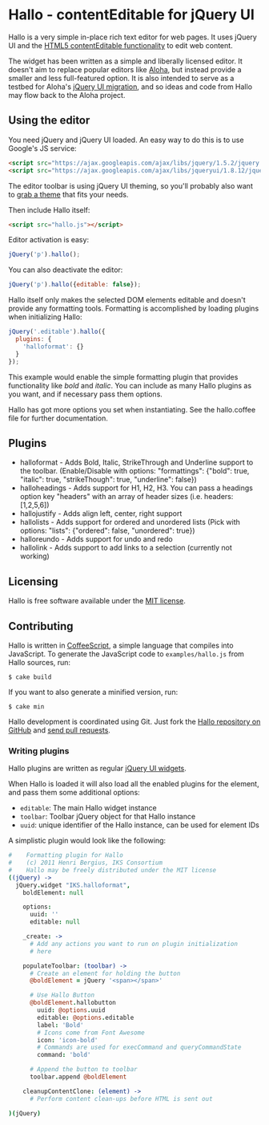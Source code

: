Hallo - contentEditable for jQuery UI
=====================================

Hallo is a very simple in-place rich text editor for web pages. It uses jQuery UI and the [HTML5 contentEditable functionality](https://developer.mozilla.org/en/rich-text_editing_in_mozilla) to edit web content.

The widget has been written as a simple and liberally licensed editor. It doesn't aim to replace popular editors like [Aloha](http://aloha-editor.org), but instead provide a smaller and less full-featured option. It is also intended to serve as a testbed for Aloha's [jQuery UI migration](https://github.com/alohaeditor/Aloha-Editor/issues/55), and so ideas and code from Hallo may flow back to the Aloha project.

## Using the editor

You need jQuery and jQuery UI loaded. An easy way to do this is to use Google's JS service:

```html
<script src="https://ajax.googleapis.com/ajax/libs/jquery/1.5.2/jquery.min.js"></script>
<script src="https://ajax.googleapis.com/ajax/libs/jqueryui/1.8.12/jquery-ui.min.js"></script>
```

The editor toolbar is using jQuery UI theming, so you'll probably also want to [grab a theme](http://jqueryui.com/themeroller/) that fits your needs.

Then include Hallo itself:

```html
<script src="hallo.js"></script>
```

Editor activation is easy:

```javascript
jQuery('p').hallo();
```

You can also deactivate the editor:

```javascript
jQuery('p').hallo({editable: false});
```

Hallo itself only makes the selected DOM elements editable and doesn't provide any formatting tools. Formatting is accomplished by loading plugins when initializing Hallo:

```javascript
jQuery('.editable').hallo({
  plugins: {
    'halloformat': {}
  }
});
```

This example would enable the simple formatting plugin that provides functionality like _bold_ and _italic_. You can include as many Hallo plugins as you want, and if necessary pass them options.

Hallo has got more options you set when instantiating. See the hallo.coffee file for further documentation.

## Plugins

* halloformat - Adds Bold, Italic, StrikeThrough and Underline support to the toolbar. (Enable/Disable with options: "formattings": {"bold": true, "italic": true, "strikeThough": true, "underline": false})
* halloheadings - Adds support for H1, H2, H3. You can pass a headings option key "headers" with an array of header sizes (i.e. headers: [1,2,5,6])
* hallojustify - Adds align left, center, right support
* hallolists - Adds support for ordered and unordered lists (Pick with options: "lists": {"ordered": false, "unordered": true})
* halloreundo - Adds support for undo and redo
* hallolink - Adds support to add links to a selection (currently not working)

## Licensing

Hallo is free software available under the [MIT license](http://en.wikipedia.org/wiki/MIT_License).

## Contributing

Hallo is written in [CoffeeScript](http://jashkenas.github.com/coffee-script/), a simple language that compiles into JavaScript. To generate the JavaScript code to `examples/hallo.js` from Hallo sources, run:

    $ cake build

If you want to also generate a minified version, run:

    $ cake min

Hallo development is coordinated using Git. Just fork the [Hallo repository on GitHub](https://github.com/bergie/hallo) and [send pull requests](http://help.github.com/pull-requests/).

### Writing plugins

Hallo plugins are written as regular [jQuery UI widgets](http://semantic-interaction.org/blog/2011/03/01/jquery-ui-widget-factory/).

When Hallo is loaded it will also load all the enabled plugins for the element, and pass them some additional options:

* `editable`: The main Hallo widget instance
* `toolbar`: Toolbar jQuery object for that Hallo instance
* `uuid`: unique identifier of the Hallo instance, can be used for element IDs

A simplistic plugin would look like the following:

```coffeescript
#    Formatting plugin for Hallo
#    (c) 2011 Henri Bergius, IKS Consortium
#    Hallo may be freely distributed under the MIT license
((jQuery) ->
  jQuery.widget "IKS.halloformat",
    boldElement: null

    options:
      uuid: ''
      editable: null

    _create: ->
      # Add any actions you want to run on plugin initialization
      # here

    populateToolbar: (toolbar) ->
      # Create an element for holding the button
      @boldElement = jQuery '<span></span>'

      # Use Hallo Button
      @boldElement.hallobutton
        uuid: @options.uuid
        editable: @options.editable
        label: 'Bold'
        # Icons come from Font Awesome
        icon: 'icon-bold'
        # Commands are used for execCommand and queryCommandState
        command: 'bold'

      # Append the button to toolbar
      toolbar.append @boldElement

    cleanupContentClone: (element) ->
      # Perform content clean-ups before HTML is sent out

)(jQuery)
```
